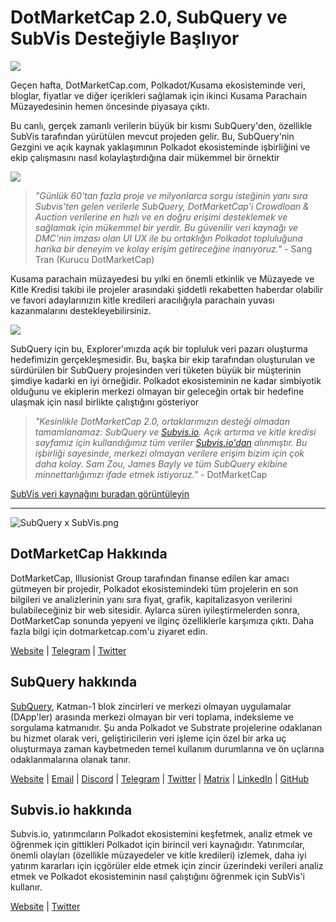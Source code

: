 # DotMarketCap 2.0, SubQuery ve SubVis Desteğiyle Başlıyor

![](https://cdn-images-1.medium.com/max/1600/1*fIxEXupCMUaaMsWQbA7zFQ.gif)

Geçen hafta, DotMarketCap.com, Polkadot/Kusama ekosisteminde veri, bloglar, fiyatlar ve diğer içerikleri sağlamak için ikinci Kusama Parachain Müzayedesinin hemen öncesinde piyasaya çıktı.

Bu canlı, gerçek zamanlı verilerin büyük bir kısmı SubQuery'den, özellikle SubVis tarafından yürütülen mevcut projeden gelir. Bu, SubQuery'nin Gezgini ve açık kaynak yaklaşımının Polkadot ekosisteminde işbirliğini ve ekip çalışmasını nasıl kolaylaştırdığına dair mükemmel bir örnektir

![](https://cdn-images-1.medium.com/max/1600/1*-UL84MrIB3TtZBkDPwLMmw.png)

> _"Günlük 60'tan fazla proje ve milyonlarca sorgu isteğinin yanı sıra Subvis'ten gelen verilerle SubQuery, DotMarketCap'i Crowdloan & Auction verilerine en hızlı ve en doğru erişimi desteklemek ve sağlamak için mükemmel bir yerdir. Bu güvenilir veri kaynağı ve DMC'nin imzası olan UI UX ile bu ortaklığın Polkadot topluluğuna harika bir deneyim ve kolay erişim getireceğine inanıyoruz."_ - Sang Tran (Kurucu DotMarketCap)

Kusama parachain müzayedesi bu yılki en önemli etkinlik ve Müzayede ve Kitle Kredisi takibi ile projeler arasındaki şiddetli rekabetten haberdar olabilir ve favori adaylarınızın kitle kredileri aracılığıyla parachain yuvası kazanmalarını destekleyebilirsiniz.

![](https://cdn-images-1.medium.com/max/1600/1*n_y-1CUv1BcU2bzCs15djA.png)

SubQuery için bu, Explorer'ımızda açık bir topluluk veri pazarı oluşturma hedefimizin gerçekleşmesidir. Bu, başka bir ekip tarafından oluşturulan ve sürdürülen bir SubQuery projesinden veri tüketen büyük bir müşterinin şimdiye kadarki en iyi örneğidir. Polkadot ekosisteminin ne kadar simbiyotik olduğunu ve ekiplerin merkezi olmayan bir geleceğin ortak bir hedefine ulaşmak için nasıl birlikte çalıştığını gösteriyor

> _"Kesinlikle DotMarketCap 2.0, ortaklarımızın desteği olmadan tamamlanamaz: SubQuery ve [Subvis.io](http://subvis.io/). Açık artırma ve kitle kredisi sayfamız için kullandığımız tüm veriler [Subvis.io'dan](http://subvis.io/) alınmıştır. Bu işbirliği sayesinde, merkezi olmayan verilere erişim bizim için çok daha kolay. Sam Zou, James Bayly ve tüm SubQuery ekibine minnettarlığımızı ifade etmek istiyoruz."_ - DotMarketCap

[SubVis veri kaynağını buradan görüntüleyin](https://explorer.subquery.network/subquery/subvis-io/kusama-auction)

---

![SubQuery x SubVis.png](https://cdn-images-1.medium.com/max/1600/1*ZOtmJdlgr-5H4BAt2gVKLw.png)

## **DotMarketCap Hakkında**

DotMarketCap, Illusionist Group tarafından finanse edilen kar amacı gütmeyen bir projedir, Polkadot ekosistemindeki tüm projelerin en son bilgileri ve analizlerinin yanı sıra fiyat, grafik, kapitalizasyon verilerini bulabileceğiniz bir web sitesidir. Aylarca süren iyileştirmelerden sonra, DotMarketCap sonunda yepyeni ve ilginç özelliklerle karşımıza çıktı. Daha fazla bilgi için dotmarketcap.com'u ziyaret edin.

[Website](http://dotmarketcap.com/) | [Telegram](https://t.me/DotMarketCap_ANN) | [Twitter](https://twitter.com/DotMarketCap?ref_src=twsrc%5Egoogle%7Ctwcamp%5Eserp%7Ctwgr%5Eauthor)

## **SubQuery hakkında**

[SubQuery](https://subquery.network/), Katman-1 blok zincirleri ve merkezi olmayan uygulamalar (DApp'ler) arasında merkezi olmayan bir veri toplama, indeksleme ve sorgulama katmanıdır. Şu anda Polkadot ve Substrate projelerine odaklanan bu hizmet olarak veri, geliştiricilerin veri işleme için özel bir arka uç oluşturmaya zaman kaybetmeden temel kullanım durumlarına ve ön uçlarına odaklanmalarına olanak tanır.

[Website](https://subquery.network/) | [Email](mailto:hello@subquery.network) | [Discord](https://discord.com/invite/78zg8aBSMG) | [Telegram](https://t.me/subquerynetwork) | [Twitter](https://twitter.com/subquerynetwork) | [Matrix](https://matrix.to/#/#subquery:matrix.org) | [LinkedIn](https://www.linkedin.com/company/subquery) | [GitHub](https://github.com/subquery)

## **Subvis.io hakkında**

Subvis.io, yatırımcıların Polkadot ekosistemini keşfetmek, analiz etmek ve öğrenmek için gittikleri Polkadot için birincil veri kaynağıdır. Yatırımcılar, önemli olayları (özellikle müzayedeler ve kitle kredileri) izlemek, daha iyi yatırım kararları için içgörüler elde etmek için zincir üzerindeki verileri analiz etmek ve Polkadot ekosisteminin nasıl çalıştığını öğrenmek için SubVis'i kullanır.

[Website](https://www.subvis.io/) | [Twitter](https://twitter.com/subvisioapp)
